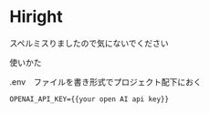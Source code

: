 # Hiright

スペルミスりましたので気にないでください

使いかた

.env　ファイルを書き形式でプロジェクト配下におく
```
OPENAI_API_KEY={{your open AI api key}}
```
